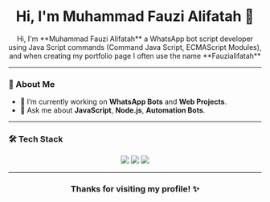 <h1 align="center">Hi, I'm Muhammad Fauzi Alifatah 👋</h1>
<p align="center">
  Hi, I'm **Muhammad Fauzi Alifatah** a WhatsApp bot script developer using Java Script commands (Command Java Script, ECMAScript Modules), and when creating my portfolio page I often use the name **Fauzialifatah**
</p>

---

### 🚀 About Me

- 🔭 I’m currently working on **WhatsApp Bots** and **Web Projects**.
- 💬 Ask me about **JavaScript**, **Node.js**, **Automation Bots**.

---

### 🛠 Tech Stack

<div align="center">
  <img src="https://img.shields.io/badge/JavaScript-F7DF1E?logo=javascript&logoColor=black&style=for-the-badge"/>
  <img src="https://img.shields.io/badge/Node.js-339933?logo=node.js&logoColor=white&style=for-the-badge"/>
  <img src="https://img.shields.io/badge/MongoDB-47A248?logo=mongodb&logoColor=white&style=for-the-badge"/>
</div>

---

<h3 align="center">Thanks for visiting my profile! ✨</h3>
